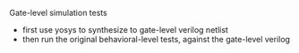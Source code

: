 Gate-level simulation tests

- first use yosys to synthesize to gate-level verilog netlist
- then run the original behavioral-level tests, against the gate-level verilog
